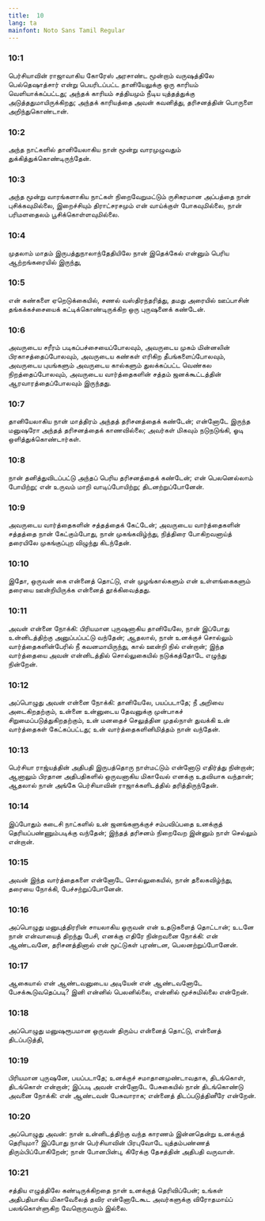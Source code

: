 ```yaml
---
title:  10
lang: ta
mainfont: Noto Sans Tamil Regular
---
```


###  10:1

பெர்சியாவின் ராஜாவாகிய கோரேஸ் அரசாண்ட மூன்றாம் வருஷத்திலே பெல்தெஷாத்சார் என்று பெயரிடப்பட்ட தானியேலுக்கு ஒரு காரியம் வெளியாக்கப்பட்டது; அந்தக் காரியம் சத்தியமும் நீடிய யுத்தத்துக்கு அடுத்ததுமாயிருக்கிறது; அந்தக் காரியத்தை அவன் கவனித்து, தரிசனத்தின் பொருளை அறிந்துகொண்டான்.

###  10:2

அந்த நாட்களில் தானியேலாகிய நான் மூன்று வாரமுழுவதும் துக்கித்துக்கொண்டிருந்தேன்.

###  10:3

அந்த மூன்று வாரங்களாகிய நாட்கள் நிறைவேறுமட்டும் ருசிகரமான அப்பத்தை நான் புசிக்கவுமில்லை, இறைச்சியும் திராட்சரசமும் என் வாய்க்குள் போகவுமில்லை, நான் பரிமளதைலம் பூசிக்கொள்ளவுமில்லை.

###  10:4

முதலாம் மாதம் இருபத்துநாலாந்தேதியிலே நான் இதெக்கேல் என்னும் பெரிய ஆற்றங்கரையில் இருந்து,

###  10:5

என் கண்களை ஏறெடுக்கையில், சணல் வஸ்திரந்தரித்து, தமது அரையில் ஊப்பாசின் தங்கக்கச்சையைக் கட்டிக்கொண்டிருக்கிற ஒரு புருஷனைக் கண்டேன்.

###  10:6

அவருடைய சரீரம் படிகப்பச்சையைப்போலவும், அவருடைய முகம் மின்னலின் பிரகாசத்தைப்போலவும், அவருடைய கண்கள் எரிகிற தீபங்களைப்போலவும், அவருடைய புயங்களும் அவருடைய கால்களும் துலக்கப்பட்ட வெண்கல நிறத்தைப்போலவும், அவருடைய வார்த்தைகளின் சத்தம் ஜனக்கூட்டத்தின் ஆரவாரத்தைப்போலவும் இருந்தது.

###  10:7

தானியேலாகிய நான் மாத்திரம் அந்தத் தரிசனத்தைக் கண்டேன்; என்னோடே இருந்த மனுஷரோ அந்தத் தரிசனத்தைக் காணவில்லை; அவர்கள் மிகவும் நடுநடுங்கி, ஓடி ஒளித்துக்கொண்டார்கள்.

###  10:8

நான் தனித்துவிடப்பட்டு அந்தப் பெரிய தரிசனத்தைக் கண்டேன்; என் பெலனெல்லாம் போயிற்று; என் உருவம் மாறி வாடிப்போயிற்று; திடனற்றுப்போனேன்.

###  10:9

அவருடைய வார்த்தைகளின் சத்தத்தைக் கேட்டேன்; அவருடைய வார்த்தைகளின் சத்தத்தை நான் கேட்கும்போது, நான் முகங்கவிழ்ந்து, நித்திரை போகிறவனாய்த் தரையிலே முகங்குப்புற விழுந்து கிடந்தேன்.

###  10:10

இதோ, ஒருவன் கை என்னைத் தொட்டு, என் முழங்கால்களும் என் உள்ளங்கைகளும் தரையை ஊன்றியிருக்க என்னைத் தூக்கிவைத்தது.

###  10:11

அவன் என்னை நோக்கி: பிரியமான புருஷனாகிய தானியேலே, நான் இப்போது உன்னிடத்திற்கு அனுப்பப்பட்டு வந்தேன்; ஆதலால், நான் உனக்குச் சொல்லும் வார்த்தைகளின்பேரில் நீ கவனமாயிருந்து, கால் ஊன்றி நில் என்றான்; இந்த வார்த்தையை அவன் என்னிடத்தில் சொல்லுகையில் நடுக்கத்தோடே எழுந்து நின்றேன்.

###  10:12

அப்பொழுது அவன் என்னை நோக்கி: தானியேலே, பயப்படாதே; நீ அறிவை அடைகிறதற்கும், உன்னை உன்னுடைய தேவனுக்கு முன்பாகச் சிறுமைப்படுத்துகிறதற்கும், உன் மனதைச் செலுத்தின முதல்நாள் துவக்கி உன் வார்த்தைகள் கேட்கப்பட்டது; உன் வார்த்தைகளினிமித்தம் நான் வந்தேன்.

###  10:13

பெர்சியா ராஜ்யத்தின் அதிபதி இருபத்தொரு நாள்மட்டும் என்னோடு எதிர்த்து நின்றான்; ஆனாலும் பிரதான அதிபதிகளில் ஒருவனாகிய மிகாவேல் எனக்கு உதவியாக வந்தான்; ஆதலால் நான் அங்கே பெர்சியாவின் ராஜாக்களிடத்தில் தரித்திருந்தேன்.

###  10:14

இப்போதும் கடைசி நாட்களில் உன் ஜனங்களுக்குச் சம்பவிப்பதை உனக்குத் தெரியப்பண்ணும்படிக்கு வந்தேன்; இந்தத் தரிசனம் நிறைவேற இன்னும் நாள் செல்லும் என்றான்.

###  10:15

அவன் இந்த வார்த்தைகளை என்னோடே சொல்லுகையில், நான் தலைகவிழ்ந்து, தரையை நோக்கி, பேச்சற்றுப்போனேன்.

###  10:16

அப்பொழுது மனுபுத்திரரின் சாயலாகிய ஒருவன் என் உதடுகளைத் தொட்டான்; உடனே நான் என்வாயைத் திறந்து பேசி, எனக்கு எதிரே நின்றவனை நோக்கி: என் ஆண்டவனே, தரிசனத்தினால் என் மூட்டுகள் புரண்டன, பெலனற்றுப்போனேன்.

###  10:17

ஆகையால் என் ஆண்டவனுடைய அடியேன் என் ஆண்டவனோடே பேசக்கூடுவதெப்படி? இனி என்னில் பெலனில்லை, என்னில் மூச்சுமில்லை என்றேன்.

###  10:18

அப்பொழுது மனுஷரூபமான ஒருவன் திரும்ப என்னைத் தொட்டு, என்னைத் திடப்படுத்தி,

###  10:19

பிரியமான புருஷனே, பயப்படாதே; உனக்குச் சமாதானமுண்டாவதாக, திடங்கொள், திடங்கொள் என்றான்; இப்படி அவன் என்னோடே பேசுகையில் நான் திடங்கொண்டு அவனை நோக்கி: என் ஆண்டவன் பேசுவாராக; என்னைத் திடப்படுத்தினீரே என்றேன்.

###  10:20

அப்பொழுது அவன்: நான் உன்னிடத்திற்கு வந்த காரணம் இன்னதென்று உனக்குத் தெரியுமா? இப்போது நான் பெர்சியாவின் பிரபுவோடே யுத்தம்பண்ணத் திரும்பிப்போகிறேன்; நான் போனபின்பு, கிரேக்கு தேசத்தின் அதிபதி வருவான்.

###  10:21

சத்திய எழுத்திலே கண்டிருக்கிறதை நான் உனக்குத் தெரிவிப்பேன்; உங்கள் அதிபதியாகிய மிகாவேலைத் தவிர என்னோடேகூட அவர்களுக்கு விரோதமாய்ப் பலங்கொள்ளுகிற வேறொருவரும் இல்லை.

